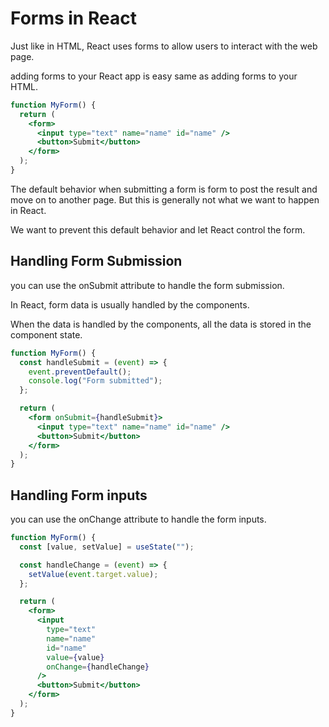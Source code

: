 # Forms in React

Just like in HTML, React uses forms to allow users to interact with the web page.

adding forms to your React app is easy same as adding forms to your HTML.

```jsx
function MyForm() {
  return (
    <form>
      <input type="text" name="name" id="name" />
      <button>Submit</button>
    </form>
  );
}
```

The default behavior when submitting a form is form to post the result and move on to another page. But this is generally not what we want to happen in React.

We want to prevent this default behavior and let React control the form.

## Handling Form Submission

you can use the onSubmit attribute to handle the form submission.

In React, form data is usually handled by the components.

When the data is handled by the components, all the data is stored in the component state.

```jsx
function MyForm() {
  const handleSubmit = (event) => {
    event.preventDefault();
    console.log("Form submitted");
  };

  return (
    <form onSubmit={handleSubmit}>
      <input type="text" name="name" id="name" />
      <button>Submit</button>
    </form>
  );
}
```

## Handling Form inputs

you can use the onChange attribute to handle the form inputs.

```jsx
function MyForm() {
  const [value, setValue] = useState("");

  const handleChange = (event) => {
    setValue(event.target.value);
  };

  return (
    <form>
      <input
        type="text"
        name="name"
        id="name"
        value={value}
        onChange={handleChange}
      />
      <button>Submit</button>
    </form>
  );
}
```
